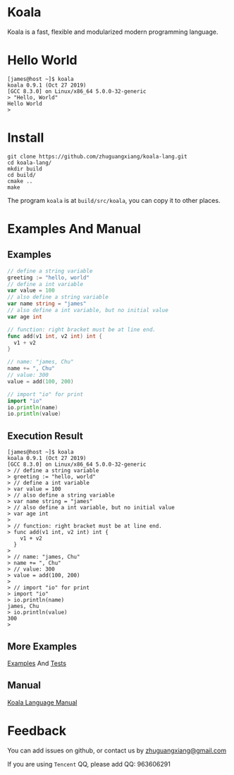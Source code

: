 
# Koala

Koala is a fast, flexible and modularized modern programming language.

# Hello World

```shell
[james@host ~]$ koala
koala 0.9.1 (Oct 27 2019)
[GCC 8.3.0] on Linux/x86_64 5.0.0-32-generic
> "Hello, World"
Hello World
>
```

# Install

```shell
git clone https://github.com/zhuguangxiang/koala-lang.git
cd koala-lang/
mkdir build
cd build/
cmake ..
make
```

The program `koala` is at `build/src/koala`, you can copy it to other places.

# Examples And Manual

## Examples

```go
// define a string variable
greeting := "hello, world"
// define a int variable
var value = 100
// also define a string variable
var name string = "james"
// also define a int variable, but no initial value
var age int

// function: right bracket must be at line end.
func add(v1 int, v2 int) int {
  v1 + v2
}

// name: "james, Chu"
name += ", Chu"
// value: 300
value = add(100, 200)

// import "io" for print
import "io"
io.println(name)
io.println(value)
```

## Execution Result

```shell
[james@host ~]$ koala
koala 0.9.1 (Oct 27 2019)
[GCC 8.3.0] on Linux/x86_64 5.0.0-32-generic
> // define a string variable
> greeting := "hello, world"
> // define a int variable
> var value = 100
> // also define a string variable
> var name string = "james"
> // also define a int variable, but no initial value
> var age int
>
> // function: right bracket must be at line end.
> func add(v1 int, v2 int) int {
    v1 + v2
  }
>
> // name: "james, Chu"
> name += ", Chu"
> // value: 300
> value = add(100, 200)
>
> // import "io" for print
> import "io"
> io.println(name)
james, Chu
> io.println(value)
300
>
```

## More Examples

[Examples](https://github.com/zhuguangxiang/koala-lang/tree/master/examples) And [Tests](https://github.com/zhuguangxiang/koala-lang/blob/master/test.kl)

## Manual

[Koala Language Manual](https://github.com/zhuguangxiang/koala-lang/blob/master/docs/manual.md "Koala Language Manual")

# Feedback

You can add issues on github, or contact us by zhuguangxiang@gmail.com

If you are using `Tencent` QQ, please add QQ: 963606291
